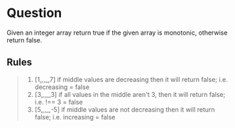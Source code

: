 # Question

Given an integer array return true if the given array is monotonic, otherwise return false.

## Rules
>
>1. [1,_,_,_,7] if middle values are decreasing then it will return false; i.e. decreasing = false
>2. [3,_,_,_,3] if all values in the middle aren't 3, then it will return false; i.e. !== 3 = false
>3. [5,_,_,_,-5] if middle values are not decreasing then it will return false; i.e. increasing = false

